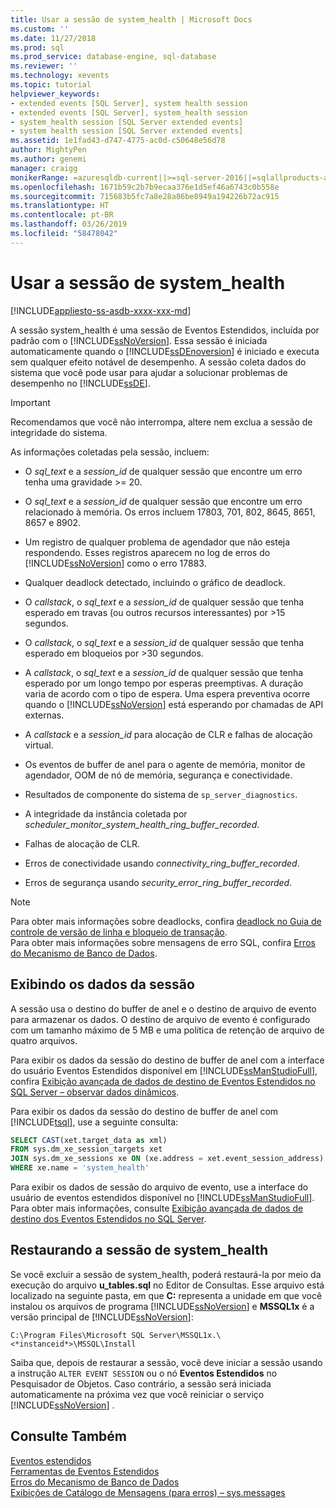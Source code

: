 ```yaml
---
title: Usar a sessão de system_health | Microsoft Docs
ms.custom: ''
ms.date: 11/27/2018
ms.prod: sql
ms.prod_service: database-engine, sql-database
ms.reviewer: ''
ms.technology: xevents
ms.topic: tutorial
helpviewer_keywords:
- extended events [SQL Server], system health session
- extended events [SQL Server], system_health session
- system_health session [SQL Server extended events]
- system health session [SQL Server extended events]
ms.assetid: 1e1fad43-d747-4775-ac0d-c50648e56d78
author: MightyPen
ms.author: genemi
manager: craigg
monikerRange: =azuresqldb-current||>=sql-server-2016||=sqlallproducts-allversions||>=sql-server-linux-2017||=azuresqldb-mi-current
ms.openlocfilehash: 1671b59c2b7b9ecaa376e1d5ef46a6743c0b558e
ms.sourcegitcommit: 715683b5fc7a8e28a86be8949a194226b72ac915
ms.translationtype: HT
ms.contentlocale: pt-BR
ms.lasthandoff: 03/26/2019
ms.locfileid: "58478042"
---
```

# <a name="use-the-systemhealth-session"></a>Usar a sessão de system_health

[!INCLUDE[appliesto-ss-asdb-xxxx-xxx-md](../../includes/appliesto-ss-asdb-xxxx-xxx-md.md)]

A sessão system_health é uma sessão de Eventos Estendidos, incluída por padrão com o [!INCLUDE[ssNoVersion](../../includes/ssnoversion-md.md)]. Essa sessão é iniciada automaticamente quando o [!INCLUDE[ssDEnoversion](../../includes/ssdenoversion-md.md)] é iniciado e executa sem qualquer efeito notável de desempenho. A sessão coleta dados do sistema que você pode usar para ajudar a solucionar problemas de desempenho no [!INCLUDE[ssDE](../../includes/ssde-md.md)]. 

> [!IMPORTANT]
> Recomendamos que você não interrompa, altere nem exclua a sessão de integridade do sistema.  
  
As informações coletadas pela sessão, incluem:  
  
-   O *sql_text* e a *session_id* de qualquer sessão que encontre um erro tenha uma gravidade >= 20.  
  
-   O *sql_text* e a *session_id* de qualquer sessão que encontre um erro relacionado à memória. Os erros incluem 17803, 701, 802, 8645, 8651, 8657 e 8902.  
  
-   Um registro de qualquer problema de agendador que não esteja respondendo. Esses registros aparecem no log de erros do [!INCLUDE[ssNoVersion](../../includes/ssnoversion-md.md)] como o erro 17883.  
  
-   Qualquer deadlock detectado, incluindo o gráfico de deadlock.  
  
-   O *callstack*, o *sql_text* e a *session_id* de qualquer sessão que tenha esperado em travas (ou outros recursos interessantes) por >15 segundos.  
  
-   O *callstack*, o *sql_text* e a *session_id* de qualquer sessão que tenha esperado em bloqueios por >30 segundos.  
  
-   A *callstack*, o *sql_text* e a *session_id* de qualquer sessão que tenha esperado por um longo tempo por esperas preemptivas. A duração varia de acordo com o tipo de espera. Uma espera preventiva ocorre quando o [!INCLUDE[ssNoVersion](../../includes/ssnoversion-md.md)] está esperando por chamadas de API externas.  
  
-   A *callstack* e a *session_id* para alocação de CLR e falhas de alocação virtual.  
  
-   Os eventos de buffer de anel para o agente de memória, monitor de agendador, OOM de nó de memória, segurança e conectividade.  
  
-   Resultados de componente do sistema de `sp_server_diagnostics`.  
  
-   A integridade da instância coletada por *scheduler_monitor_system_health_ring_buffer_recorded*.  
  
-   Falhas de alocação de CLR.  
  
-   Erros de conectividade usando *connectivity_ring_buffer_recorded*.  
  
-   Erros de segurança usando *security_error_ring_buffer_recorded*.  

> [!NOTE]
> Para obter mais informações sobre deadlocks, confira [deadlock no Guia de controle de versão de linha e bloqueio de transação](../../relational-databases/sql-server-transaction-locking-and-row-versioning-guide.md#deadlocks).   
> Para obter mais informações sobre mensagens de erro SQL, confira [Erros do Mecanismo de Banco de Dados](../../relational-databases/errors-events/database-engine-events-and-errors.md).

## <a name="viewing-the-session-data"></a>Exibindo os dados da sessão  
A sessão usa o destino do buffer de anel e o destino de arquivo de evento para armazenar os dados. O destino de arquivo de evento é configurado com um tamanho máximo de 5 MB e uma política de retenção de arquivo de quatro arquivos. 

Para exibir os dados da sessão do destino de buffer de anel com a interface do usuário Eventos Estendidos disponível em [!INCLUDE[ssManStudioFull](../../includes/ssmanstudiofull-md.md)], confira [Exibição avançada de dados de destino de Eventos Estendidos no SQL Server – observar dados dinâmicos](../../relational-databases/extended-events/advanced-viewing-of-target-data-from-extended-events-in-sql-server.md#b3-watch-live-data).

Para exibir os dados da sessão do destino de buffer de anel com [!INCLUDE[tsql](../../includes/tsql-md.md)], use a seguinte consulta:  
  
```sql  
SELECT CAST(xet.target_data as xml) 
FROM sys.dm_xe_session_targets xet  
JOIN sys.dm_xe_sessions xe ON (xe.address = xet.event_session_address)  
WHERE xe.name = 'system_health'  
```  
  
Para exibir os dados de sessão do arquivo de evento, use a interface do usuário de eventos estendidos disponível no [!INCLUDE[ssManStudioFull](../../includes/ssmanstudiofull-md.md)]. Para obter mais informações, consulte [Exibição avançada de dados de destino dos Eventos Estendidos no SQL Server](../../relational-databases/extended-events/advanced-viewing-of-target-data-from-extended-events-in-sql-server.md).
  
## <a name="restoring-the-systemhealth-session"></a>Restaurando a sessão de system_health  
Se você excluir a sessão de system_health, poderá restaurá-la por meio da execução do arquivo **u_tables.sql** no Editor de Consultas. Esse arquivo está localizado na seguinte pasta, em que **C:** representa a unidade em que você instalou os arquivos de programa [!INCLUDE[ssNoVersion](../../includes/ssnoversion-md.md)] e **MSSQL1x** é a versão principal de [!INCLUDE[ssNoVersion](../../includes/ssnoversion-md.md)]:  
  
 `C:\Program Files\Microsoft SQL Server\MSSQL1x.\<*instanceid*>\MSSQL\Install`  
  
Saiba que, depois de restaurar a sessão, você deve iniciar a sessão usando a instrução `ALTER EVENT SESSION` ou o nó **Eventos Estendidos** no Pesquisador de Objetos. Caso contrário, a sessão será iniciada automaticamente na próxima vez que você reiniciar o serviço [!INCLUDE[ssNoVersion](../../includes/ssnoversion-md.md)] .  
  
## <a name="see-also"></a>Consulte Também  
 [Eventos estendidos](../../relational-databases/extended-events/extended-events.md)    
 [Ferramentas de Eventos Estendidos](../../relational-databases/extended-events/extended-events-tools.md)    
 [Erros do Mecanismo de Banco de Dados](../../relational-databases/errors-events/database-engine-events-and-errors.md)    
 [Exibições de Catálogo de Mensagens (para erros) – sys.messages](../../relational-databases/system-catalog-views/messages-for-errors-catalog-views-sys-messages.md) 
